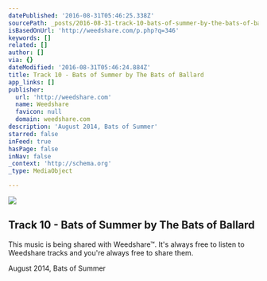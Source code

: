 ```yaml
---
datePublished: '2016-08-31T05:46:25.338Z'
sourcePath: _posts/2016-08-31-track-10-bats-of-summer-by-the-bats-of-ballard.md
isBasedOnUrl: 'http://weedshare.com/p.php?q=346'
keywords: []
related: []
author: []
via: {}
dateModified: '2016-08-31T05:46:24.884Z'
title: Track 10 - Bats of Summer by The Bats of Ballard
app_links: []
publisher:
  url: 'http://weedshare.com'
  name: Weedshare
  favicon: null
  domain: weedshare.com
description: 'August 2014, Bats of Summer'
starred: false
inFeed: true
hasPage: false
inNav: false
_context: 'http://schema.org'
_type: MediaObject

---
```

<article style=""><img src="https://imgflo.herokuapp.com/graph/2b2431f8e7ba7b0/d95ff570f9eda9874d6f1f128ba8a73a/noop.png?input=http%3A%2F%2Fweedshare.com%2Fuploads%2F5%2Fbatsofsummer-track10-cover.png" /><h1>Track 10 - Bats of Summer by The Bats of Ballard</h1><p>This music is being shared with Weedshare™. It's always free to listen to Weedshare tracks and you're always free to share them.</p></article>

August 2014, Bats of Summer